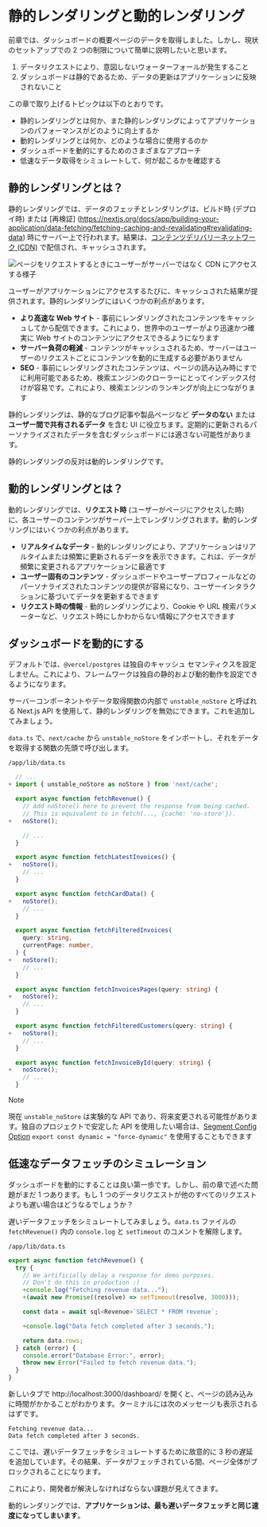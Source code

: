 # 静的レンダリングと動的レンダリング

前章では、ダッシュボードの概要ページのデータを取得しました。しかし、現状のセットアップでの 2 つの制限について簡単に説明したいと思います。

1. データリクエストにより、意図しないウォーターフォールが発生すること
2. ダッシュボードは静的であるため、データの更新はアプリケーションに反映されないこと

この章で取り上げるトピックは以下のとおりです。

- 静的レンダリングとは何か、また静的レンダリングによってアプリケーションのパフォーマンスがどのように向上するか
- 動的レンダリングとは何か、どのような場合に使用するのか
- ダッシュボードを動的にするためのさまざまなアプローチ
- 低速なデータ取得をシミュレートして、何が起こるかを確認する

## 静的レンダリングとは？

静的レンダリングでは、データのフェッチとレンダリングは、ビルド時 (デプロイ時) または [再検証] (https://nextjs.org/docs/app/building-your-application/data-fetching/fetching-caching-and-revalidating#revalidating-data) 時にサーバー上で行われます。結果は、[コンテンツデリバリーネットワーク (CDN)](https://nextjs.org/docs/app/building-your-application/rendering/server-components#static-rendering-default) で配信され、キャッシュされます。

![ページをリクエストするときにユーザーがサーバーではなく CDN にアクセスする様子](/_images/dashboard-route.avif)

ユーザーがアプリケーションにアクセスするたびに、キャッシュされた結果が提供されます。静的レンダリングにはいくつかの利点があります。

- **より高速な Web サイト** - 事前にレンダリングされたコンテンツをキャッシュしてから配信できます。これにより、世界中のユーザーがより迅速かつ確実に Web サイトのコンテンツにアクセスできるようになります
- **サーバー負荷の軽減** - コンテンツがキャッシュされるため、サーバーはユーザーのリクエストごとにコンテンツを動的に生成する必要がありません
- **SEO** - 事前にレンダリングされたコンテンツは、ページの読み込み時にすでに利用可能であるため、検索エンジンのクローラーにとってインデックス付けが容易です。これにより、検索エンジンのランキングが向上につながります

静的レンダリングは、静的なブログ記事や製品ページなど **データのない** または **ユーザー間で共有されるデータ** を含む UI に役立ちます。定期的に更新されるパーソナライズされたデータを含むダッシュボードには適さない可能性があります。

静的レンダリングの反対は動的レンダリングです。

## 動的レンダリングとは？

動的レンダリングでは、**リクエスト時** (ユーザーがページにアクセスした時) に、各ユーザーのコンテンツがサーバー上でレンダリングされます。動的レンダリングにはいくつかの利点があります。

- **リアルタイムなデータ** - 動的レンダリングにより、アプリケーションはリアルタイムまたは頻繁に更新されるデータを表示できます。これは、データが頻繁に変更されるアプリケーションに最適です
- **ユーザー固有のコンテンツ** - ダッシュボードやユーザープロフィールなどのパーソナライズされたコンテンツの提供が容易になり、ユーザーインタラクションに基づいてデータを更新するできます
- **リクエスト時の情報** - 動的レンダリングにより、Cookie や URL 検索パラメーターなど、リクエスト時にしかわからない情報にアクセスできます

## ダッシュボードを動的にする

デフォルトでは、`@vercel/postgres` は独自のキャッシュ セマンティクスを設定しません。これにより、フレームワークは独自の静的および動的動作を設定できるようになります。

サーバーコンポーネントやデータ取得関数の内部で `unstable_noStore` と呼ばれる Next.js API を使用して、静的レンダリングを無効にできます。これを追加してみましょう。

`data.ts` で、`next/cache` から `unstable_noStore` をインポートし、それをデータを取得する関数の先頭で呼び出します。

`/app/lib/data.ts`

```ts diff
  // ...
+ import { unstable_noStore as noStore } from 'next/cache';

  export async function fetchRevenue() {
    // Add noStore() here to prevent the response from being cached.
    // This is equivalent to in fetch(..., {cache: 'no-store'}).
+   noStore();

    // ...
  }

  export async function fetchLatestInvoices() {
+   noStore();
    // ...
  }

  export async function fetchCardData() {
+   noStore();
    // ...
  }

  export async function fetchFilteredInvoices(
    query: string,
    currentPage: number,
  ) {
+   noStore();
    // ...
  }

  export async function fetchInvoicesPages(query: string) {
+   noStore();
    // ...
  }

  export async function fetchFilteredCustomers(query: string) {
+   noStore();
    // ...
  }

  export async function fetchInvoiceById(query: string) {
+   noStore();
    // ...
  }
```

> [!note]
> 現在 `unstable_noStore` は実験的な API であり、将来変更される可能性があります。独自のプロジェクトで安定した API を使用したい場合は、[Segment Config Option](https://nextjs.org/docs/app/api-reference/file-conventions/route-segment-config) `export const dynamic = "force-dynamic"` を使用することもできます

## 低速なデータフェッチのシミュレーション

ダッシュボードを動的にすることは良い第一歩です。しかし、前の章で述べた問題がまだ 1 つあります。もし 1 つのデータリクエストが他のすべてのリクエストよりも遅い場合はどうなるでしょうか？

遅いデータフェッチをシミュレートしてみましょう。`data.ts` ファイルの `fetchRevenue()` 内の `console.log` と `setTimeout` のコメントを解除します。

`/app/lib/data.ts`

```ts diff
export async function fetchRevenue() {
  try {
    // We artificially delay a response for demo purposes.
    // Don't do this in production :)
    +console.log("Fetching revenue data...");
    +(await new Promise((resolve) => setTimeout(resolve, 3000)));

    const data = await sql<Revenue>`SELECT * FROM revenue`;

    +console.log("Data fetch completed after 3 seconds.");

    return data.rows;
  } catch (error) {
    console.error("Database Error:", error);
    throw new Error("Failed to fetch revenue data.");
  }
}
```

新しいタブで http://localhost:3000/dashboard/ を開くと、ページの読み込みに時間がかかることがわかります。ターミナルには次のメッセージも表示されるはずです。

```
Fetching revenue data...
Data fetch completed after 3 seconds.
```

ここでは、遅いデータフェッチをシミュレートするために故意的に 3 秒の遅延を追加しています。その結果、データがフェッチされている間、ページ全体がブロックされることになります。

これにより、開発者が解決しなければならない課題が見えてきます。

動的レンダリングでは、**アプリケーションは、最も遅いデータフェッチと同じ速度になってしまいます**。
